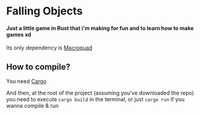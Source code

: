 # Falling Objects
#### Just a little game in Rust that i'm making for fun and to learn how to make games xd
Its only dependency is [Macroquad](https://crates.io/crates/macroquad)

## How to compile?
You need [Cargo](https://doc.rust-lang.org/cargo/getting-started/installation.html)

And then, at the root of the project (assuming you've downloaded the repo) you need to execute `cargo build` in the terminal, or just `cargo run` if you wanna compile & run
